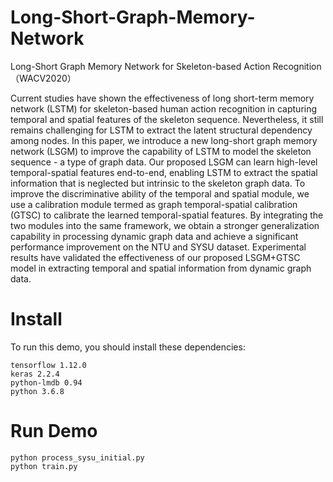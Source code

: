 # Long-Short-Graph-Memory-Network
Long-Short Graph Memory Network for Skeleton-based Action Recognition（WACV2020）

Current studies have shown the effectiveness of long short-term memory network (LSTM) for skeleton-based human action recognition in capturing temporal and spatial features of the skeleton sequence. Nevertheless, it still remains challenging for LSTM to extract the latent structural dependency among nodes. In this paper, we introduce a new long-short graph memory network (LSGM) to improve the capability of LSTM to model the skeleton sequence - a type of graph data. Our proposed LSGM can learn high-level temporal-spatial features end-to-end, enabling LSTM to extract the spatial information that is neglected but intrinsic to the skeleton graph data. To improve the discriminative ability of the temporal and spatial module, we use a calibration module termed as graph temporal-spatial calibration (GTSC) to calibrate the learned temporal-spatial features. By integrating the two modules into the same framework, we obtain a stronger generalization capability in processing dynamic graph data and achieve a significant performance improvement on the NTU and SYSU dataset. Experimental results have validated the effectiveness of our proposed LSGM+GTSC model in extracting temporal and spatial information from dynamic graph data.

# Install
To run this demo, you should install these dependencies:
```
tensorflow 1.12.0
keras 2.2.4
python-lmdb 0.94
python 3.6.8
```

# Run Demo
```
python process_sysu_initial.py
python train.py
```

